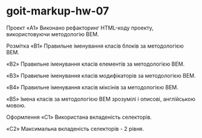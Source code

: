 # goit-markup-hw-07
Проект
«A1» Виконано рефакторинг HTML-коду проекту, використовуючи методологію BEM.

<!-- «A2» Виконано рефакторинг CSS-коду проекту, використовуючи препроцесор SASS. -->

<!-- «A3» У корені проекту створена папка sass, в якій лежать всі файли стилів препроцесора. -->

<!-- «A4» В папці sass є файл main.scss - головний файл, в який імпортуються всі SASS-фрагменти (partials, файли _имя.scss). -->

<!-- «A5» Палітра кольорів макета і набори шрифтів винесені у змінні у файлі variables.scss, який лежить в папці sass/utils. Можна використовувати CSS або SASS змінні (за бажанням). -->

<!-- «A6» Для кожного компонента створений окремий файл-фрагмент стилів у папці sass/components. Наприклад _page-header.scss, _logo.scss тощо. -->

<!-- «A7» У файлах index.html і portfolio.html підключений мініфікованний файл стилів main.min.css з папки css. -->

Розмітка
«B1» Правильне іменування класів блоків за методологією BEM.

«B2» Правильне іменування класів елементів за методологією BEM.

«B3» Правильне іменування класів модифікаторів за методологією BEM.

«B4» Правильне іменування класів міксінів за методологією BEM.

«B5» Імена класів за методологією BEM зрозумілі і описові, англійською мовою.

Оформлення
«C1» Використана вкладеність селекторів.

«C2» Максимальна вкладеність селекторів - 2 рівня.

<!-- «C3» Оператор конкатенації (&) використаний для опису псевдокласів і псевдоелементів. -->
